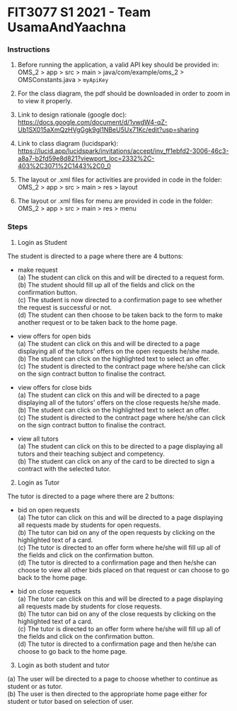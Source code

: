 # FIT3077 S1 2021 - Team UsamaAndYaachna

### Instructions  
1. Before running the application, a valid API key should be provided in:  
OMS_2 > app > src > main > java/com/example/oms_2 > OMSConstants.java > `myApiKey`  
  
2. For the class diagram, the pdf should be downloaded in order to zoom in to view it properly.  
  
3. Link to design rationale (google doc):  
https://docs.google.com/document/d/1vwdW4-qZ-Ub1SX015aXmQzHVgGgk9gl1NBeU5Ux71Kc/edit?usp=sharing  
  
4. Link to class diagram (lucidspark):  
https://lucid.app/lucidspark/invitations/accept/inv_ff1ebfd2-3006-46c3-a8a7-b2fd59e8d821?viewport_loc=2332%2C-403%2C3071%2C1443%2C0_0  
  
5. The layout or .xml files for activities are provided in code in the folder:  
OMS_2 > app > src > main > res > layout   
  
6. The layout or .xml files for menu are provided in code in the folder:  
OMS_2 > app > src > main > res > menu    
  
### Steps  
1. Login as Student  
  
The student is directed to a page where there are 4 buttons:  
  
- make request  
(a) The student can click on this and will be directed to a request form.  
(b) The student should fill up all of the fields and click on the confirmation button.  
(c) The student is now directed to a confirmation page to see whether the request is successful or not.  
(d) The student can then choose to be taken back to the form to make another request or to be taken back to the home page.  
  
- view offers for open bids  
(a) The student can click on this and will be directed to a page displaying all of the tutors' offers on the open requests he/she made.  
(b) The student can click on the highlighted text to select an offer.  
(c) The student is directed to the contract page where he/she can click on the sign contract button to finalise the contract.  
  
- view offers for close bids  
(a) The student can click on this and will be directed to a page displaying all of the tutors' offers on the close requests he/she made.  
(b) The student can click on the highlighted text to select an offer.  
(c) The student is directed to the contract page where he/she can click on the sign contract button to finalise the contract.  
  
- view all tutors  
(a) The student can click on this to be directed to a page displaying all tutors and their teaching subject and competency.  
(b) The student can click on any of the card to be directed to sign a contract with the selected tutor.  
  
2. Login as Tutor  
  
The tutor is directed to a page where there are 2 buttons:  
  
- bid on open requests  
(a) The tutor can click on this and will be directed to a page displaying all requests made by students for open requests.  
(b) The tutor can bid on any of the open requests by clicking on the highlighted text of a card.  
(c) The tutor is directed to an offer form where he/she will fill up all of the fields and click on the confirmation button.  
(d) The tutor is directed to a confirmation page and then he/she can choose to view all other bids placed on that request or can choose to go back to the home page.  
  
- bid on close requests  
(a) The tutor can click on this and will be directed to a page displaying all requests made by students for close requests.  
(b) The tutor can bid on any of the close requests by clicking on the highlighted text of a card.  
(c) The tutor is directed to an offer form where he/she will fill up all of the fields and click on the confirmation button.  
(d) The tutor is directed to a confirmation page and then he/she can choose to go back to the home page.  
  
3. Login as both student and tutor  
  
(a) The user will be directed to a page to choose whether to continue as student or as tutor.  
(b) The user is then directed to the appropriate home page either for student or tutor based on selection of user.  
  